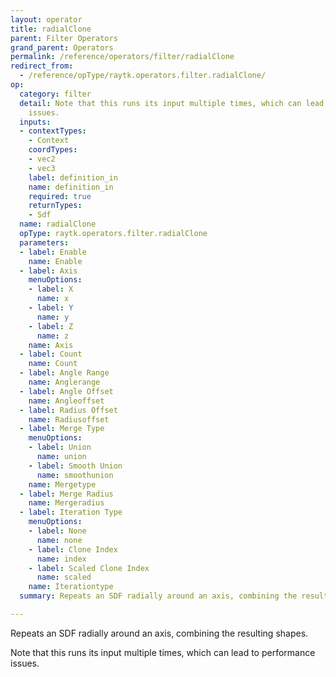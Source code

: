 ```yaml
---
layout: operator
title: radialClone
parent: Filter Operators
grand_parent: Operators
permalink: /reference/operators/filter/radialClone
redirect_from:
  - /reference/opType/raytk.operators.filter.radialClone/
op:
  category: filter
  detail: Note that this runs its input multiple times, which can lead to performance
    issues.
  inputs:
  - contextTypes:
    - Context
    coordTypes:
    - vec2
    - vec3
    label: definition_in
    name: definition_in
    required: true
    returnTypes:
    - Sdf
  name: radialClone
  opType: raytk.operators.filter.radialClone
  parameters:
  - label: Enable
    name: Enable
  - label: Axis
    menuOptions:
    - label: X
      name: x
    - label: Y
      name: y
    - label: Z
      name: z
    name: Axis
  - label: Count
    name: Count
  - label: Angle Range
    name: Anglerange
  - label: Angle Offset
    name: Angleoffset
  - label: Radius Offset
    name: Radiusoffset
  - label: Merge Type
    menuOptions:
    - label: Union
      name: union
    - label: Smooth Union
      name: smoothunion
    name: Mergetype
  - label: Merge Radius
    name: Mergeradius
  - label: Iteration Type
    menuOptions:
    - label: None
      name: none
    - label: Clone Index
      name: index
    - label: Scaled Clone Index
      name: scaled
    name: Iterationtype
  summary: Repeats an SDF radially around an axis, combining the resulting shapes.

---
```



Repeats an SDF radially around an axis, combining the resulting shapes.

Note that this runs its input multiple times, which can lead to performance issues.